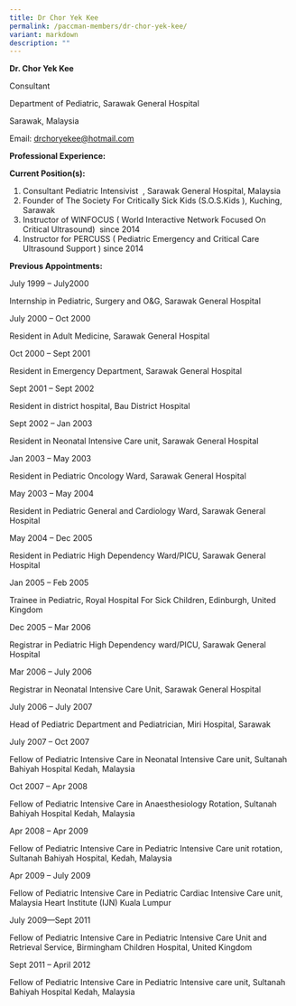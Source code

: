 ```yaml
---
title: Dr Chor Yek Kee
permalink: /paccman-members/dr-chor-yek-kee/
variant: markdown
description: ""
---
```

**Dr. Chor Yek Kee**

Consultant

Department of Pediatric, Sarawak General Hospital

Sarawak, Malaysia

Email: [drchoryekee@hotmail.com](mailto:drchoryekee@hotmail.com)  

**Professional Experience:**

**Current Position(s):**

1.  Consultant Pediatric Intensivist  , Sarawak General Hospital, Malaysia
2.  Founder of The Society For Critically Sick Kids (S.O.S.Kids ), Kuching, Sarawak
3.  Instructor of WINFOCUS ( World Interactive Network Focused On Critical Ultrasound)  since 2014
4.  Instructor for PERCUSS ( Pediatric Emergency and Critical Care Ultrasound Support ) since 2014

**Previous Appointments:**

July 1999 – July2000

Internship in Pediatric, Surgery and O&G, Sarawak General Hospital

July 2000 – Oct 2000

Resident in Adult Medicine, Sarawak General Hospital

Oct 2000 – Sept 2001

Resident in Emergency Department, Sarawak General Hospital

Sept 2001 – Sept 2002

Resident in district hospital, Bau District Hospital

Sept 2002 – Jan 2003

Resident in Neonatal Intensive Care unit, Sarawak General Hospital

Jan 2003 – May 2003

Resident in Pediatric Oncology Ward, Sarawak General Hospital

May 2003 – May 2004

Resident in Pediatric General and Cardiology Ward, Sarawak General Hospital

May 2004 – Dec 2005

Resident in Pediatric High Dependency  Ward/PICU, Sarawak General Hospital

Jan 2005 – Feb 2005

Trainee in Pediatric, Royal Hospital For Sick Children, Edinburgh, United Kingdom

Dec 2005 – Mar 2006

Registrar in Pediatric High Dependency ward/PICU, Sarawak General Hospital

Mar 2006 – July 2006

Registrar in Neonatal Intensive Care Unit, Sarawak General Hospital

July 2006 – July 2007

Head of Pediatric Department and Pediatrician, Miri Hospital, Sarawak

July 2007 – Oct 2007

Fellow of Pediatric  Intensive Care in Neonatal Intensive Care unit, Sultanah Bahiyah Hospital Kedah, Malaysia

Oct 2007 – Apr 2008

Fellow of Pediatric Intensive Care in Anaesthesiology Rotation, Sultanah Bahiyah Hospital Kedah, Malaysia

Apr 2008 – Apr 2009

Fellow of Pediatric  Intensive Care in Pediatric Intensive Care unit rotation, Sultanah Bahiyah Hospital, Kedah, Malaysia

Apr 2009 – July 2009

Fellow of Pediatric  Intensive Care in Pediatric Cardiac Intensive Care unit, Malaysia Heart Institute (IJN) Kuala Lumpur

July 2009—Sept 2011

Fellow of Pediatric  Intensive Care in Pediatric Intensive Care Unit and Retrieval Service, Birmingham Children Hospital, United Kingdom

Sept 2011 – April 2012

Fellow of Pediatric  Intensive Care in Pediatric Intensive care unit, Sultanah Bahiyah Hospital Kedah, Malaysia